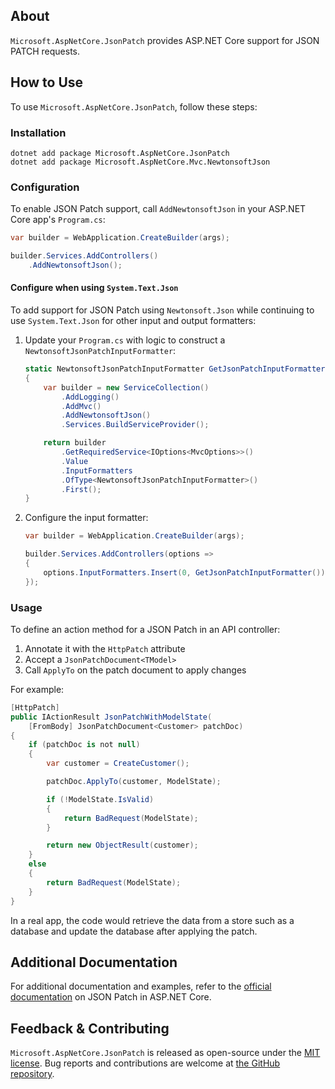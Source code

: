 ## About

`Microsoft.AspNetCore.JsonPatch` provides ASP.NET Core support for JSON PATCH requests.

## How to Use

To use `Microsoft.AspNetCore.JsonPatch`, follow these steps:

### Installation

```shell
dotnet add package Microsoft.AspNetCore.JsonPatch
dotnet add package Microsoft.AspNetCore.Mvc.NewtonsoftJson
```

### Configuration

To enable JSON Patch support, call `AddNewtonsoftJson` in your ASP.NET Core app's `Program.cs`:
```csharp
var builder = WebApplication.CreateBuilder(args);

builder.Services.AddControllers()
    .AddNewtonsoftJson();
```

#### Configure when using `System.Text.Json`

To add support for JSON Patch using `Newtonsoft.Json` while continuing to use `System.Text.Json` for other input and output formatters:

1. Update your `Program.cs` with logic to construct a `NewtonsoftJsonPatchInputFormatter`:
    ```csharp
    static NewtonsoftJsonPatchInputFormatter GetJsonPatchInputFormatter()
    {
        var builder = new ServiceCollection()
            .AddLogging()
            .AddMvc()
            .AddNewtonsoftJson()
            .Services.BuildServiceProvider();

        return builder
            .GetRequiredService<IOptions<MvcOptions>>()
            .Value
            .InputFormatters
            .OfType<NewtonsoftJsonPatchInputFormatter>()
            .First();
    }
    ```
2. Configure the input formatter:
    ```csharp
    var builder = WebApplication.CreateBuilder(args);

    builder.Services.AddControllers(options =>
    {
        options.InputFormatters.Insert(0, GetJsonPatchInputFormatter());
    });
    ```

### Usage

To define an action method for a JSON Patch in an API controller:
1. Annotate it with the `HttpPatch` attribute
2. Accept a `JsonPatchDocument<TModel>`
3. Call `ApplyTo` on the patch document to apply changes

For example:

```csharp
[HttpPatch]
public IActionResult JsonPatchWithModelState(
    [FromBody] JsonPatchDocument<Customer> patchDoc)
{
    if (patchDoc is not null)
    {
        var customer = CreateCustomer();

        patchDoc.ApplyTo(customer, ModelState);

        if (!ModelState.IsValid)
        {
            return BadRequest(ModelState);
        }

        return new ObjectResult(customer);
    }
    else
    {
        return BadRequest(ModelState);
    }
}
```

In a real app, the code would retrieve the data from a store such as a database and update the database after applying the patch.

## Additional Documentation

For additional documentation and examples, refer to the [official documentation](https://learn.microsoft.com/aspnet/core/web-api/jsonpatch) on JSON Patch in ASP.NET Core.

## Feedback &amp; Contributing

`Microsoft.AspNetCore.JsonPatch` is released as open-source under the [MIT license](https://licenses.nuget.org/MIT). Bug reports and contributions are welcome at [the GitHub repository](https://github.com/dotnet/aspnetcore).
